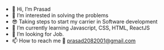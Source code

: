 - 👋 Hi, I’m Prasad
- 👀 I’m interested in solving the problems
- 😎 Taking steps to start my carrier in Software development
- 🌱 I’m currently learning Javascript, CSS, HTML, ReactJS
- 💞️ I’m looking for Job.
- 📫 How to reach me 📧 prasad2082001@gmail.com

<!---
CodeByPrasad/CodeByPrasad is a ✨ special ✨ repository because its `README.md` (this file) appears on your GitHub profile.
You can click the Preview link to take a look at your changes.
--->
